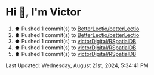 <h1>Hi 👋, I'm Victor </h1>

<!--RECENT_ACTIVITY:start-->
1. ⬆️ Pushed 1 commit(s) to [BetterLectio/betterLectio](https://github.com/BetterLectio/betterLectio)<br>
2. ⬆️ Pushed 1 commit(s) to [BetterLectio/betterLectio](https://github.com/BetterLectio/betterLectio)<br>
3. ⬆️ Pushed 1 commit(s) to [victorDigital/RSpatialDB](https://github.com/victorDigital/RSpatialDB)<br>
4. ⬆️ Pushed 1 commit(s) to [victorDigital/RSpatialDB](https://github.com/victorDigital/RSpatialDB)<br>
5. ⬆️ Pushed 1 commit(s) to [victorDigital/RSpatialDB](https://github.com/victorDigital/RSpatialDB)<br>
<!--RECENT_ACTIVITY:end-->

<!--RECENT_ACTIVITY:last_update-->
Last Updated: Wednesday, August 21st, 2024, 5:34:41 PM
<!--RECENT_ACTIVITY:last_update_end-->
